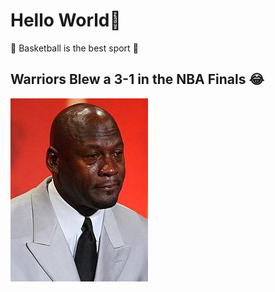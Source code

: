 
# Hello World:whale2:
:basketball: Basketball is the best sport :basketball:
## Warriors Blew a 3-1 in the NBA Finals :joy:
![cryingjordan](images/Michael_Jordan_crying.jpg)
